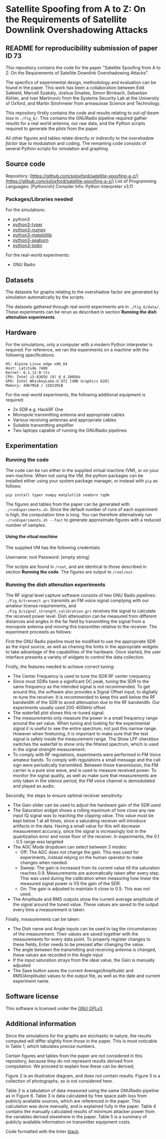 # Satellite Spoofing from A to Z: On the Requirements of Satellite Downlink Overshadowing Attacks
## README for reproducibility submission of paper ID 73

This repository contains the code for the paper "Satellite Spoofing from A to Z: On the Requirements of Satellite Downlink Overshadowing Attacks".

The specifics of experimental design, methodology and evaluation can be found in the paper.
This work has been a collaboration between Edd Salkield, Marcell Szakály, Joshua Smailes, Simon Birnbach, Sebastian Köhler, and Ivan Martinovic from the Systems Security Lab at the University of Oxford, and Martin Strohmeier from armasuisse Science and Technology.

This repository firstly contains the code and results relating to _out-of-beam loss_ in `./Fig_6/`.
This contains the GNURadio pipeline required gather results for a real world antenna, our raw data, and the Python scripts required to generate the plots from the paper.

All other figures and tables relate directly or indirectly to the _overshadow factor_ due to modulation and coding.
The remaining code consists of several Python scripts for simulation and graphing.

## Source code

Repository: [https://github.com/ssloxford/satellite-spoofing-a-z/](https://github.com/ssloxford/satellite-spoofing-a-z/)
List of Programming Languages: [Python/sh]
Compiler Info: Python interpreter v3.11

### Packages/Libraries needed

For the simulations:

* python3
* [python3-typer](https://pypi.org/project/typer/)
* [python3-numpy](https://pypi.org/project/numpy/)
* [python3-matplotlib](https://pypi.org/project/matplotlib/)
* [python3-seaborn](https://pypi.org/project/seaborn/)
* [python3-tqdm](https://pypi.org/project/tqdm/)

For the real-world experiments:

* GNU Radio

## Datasets

The datasets for graphs relating to the overshadow factor are generated by simulation automatically by the scripts.

The datasets gathered through real world experiments are in `./Fig_6/data/`.
These experiments can be rerun as described in section **Running the dish attenution experiments**.

## Hardware

For the simulations, only a computer with a modern Python interpreter is required.
For reference, we ran the experiments on a machine with the following specifications:

```
OS: Alpine Linux edge x86_64
Host: Latitude 7400
Kernel: 6.1.12-0-lts
CPU: Intel i5-8365U (8) @ 4.100GHz
GPU: Intel WhiskeyLake-U GT2 [UHD Graphics 620]
Memory: 4967MiB / 15821MiB
```

For the real-world experiments, the following additional equipment is required:

* 2x SDR e.g. HackRF One
* Monopole transmitting antenna and appropriate cables
* Various receiving antennas and appropriate cables
* Suitable transmitting amplifier
* Two laptops capable of running the GNURadio pipelines

## Experimentation

### Running the code

The code can be run either in the supplied virtual machine (VM), or on your own machine.
When not using the VM, the python packages can be installed either using your system package manager, or instead with `pip` as follows:

`pip install typer numpy matplotlib seaborn tqdm`

The figures and tables from the paper can be generated with `./runExperiments.sh`.
Since the default number of runs of each experiment is high, the computation time is long.
You can therefore alternatively run `./runExperiments.sh --fast` to generate approximate figures with a reduced number of samples.


#### Using the vitual machine

The supplied VM has the following credentials:

Username: root
Password: [empty string]

The scripts are found in `/root`, and are identical to those described in section **Running the code**.
The figures are output to `/root/out`.

### Running the dish attenution experiments

The RF signal level capture software consists of two GNU Radio pipelines: `./Fig_6/transmit.grc` transmits an FM voice signal complying with our amateur license requirements, and `./Fig_6/signal_strength_calibration.grc` receives the signal to calculate the received power level.
Dish attenuation can be measured from different distances and angles in the far field by transmitting the signal from a monopole antenna and moving this transmitter relative to the receiver.
The experiment proceeds as follows:

First the GNU Radio pipeline must be modified to use the appropriate SDR as the input source, as well as chaning the limits in the appropriate widgets to take advantage of the capabilities of the hardware.
Once started, the user interface presents a variety of widgets to control the data collection.

Firstly, the features needed to achieve correct tuning:
- The Center Frequency is used to tune the SDR RF center crequency
- Since most SDRs have a significant DC peak, tuning the SDR to the same frequency as the intended signal is not recommended. To get around this, the software also provides a Signal Offset input, to digitally re-tune the receiver. It is recommended to keep this well below the RF bandwidth of the SDR to avoid attenuation due to the RF bandwidth. Our experiments usually used 200-400kHz offset.
- The waterfall plot shows this re-tuned signal.
- The measurements only measure the power in a small frequency range around the set value. When tuning and looking for the experimental signal it is useful to see the entire spectrum, not just this narrow range. However when finetuning, it is important to make sure that the test signal is safely inside the measurement range. The Show LPF checkbox switches the waterfall to show only the filtered spectrum, which is used in the signal strenght measurement.
- To comply with RF regulations, experiments were performed in FM Voice amateur bands. To comply with regulations a small message and the call sign were periodically transmitted. Between these transmission, the FM carrier is a pure sine wave, and is used to measure received power. To monitor the signal quality, as well as make sure that measurements are only taken in the silence period, the FM voice channel is demodulated and played as audio.

Secondly, the steps to ensure optimal receiver sensitivity:
- The Gain slider can be used to adjust the hardware gain of the SDR used
- The Saturation widget shows a rolling maximum of how close any raw input IQ signal was to reaching the clipping value. This value must be kept below 1 at all times, since a saturating receiver will introduce artifacts in the data. Having a small value for this will decrease measurement accuracy, since the signal is increasingly lost in the quantization error and noise floor of the receiver. In experiments, the 0.1 - 0.5 range was targeted
- The AGC Mode dropdown can select between 3 modes:
	- Off: The AGC does not change the gain. This was used for experiments, instead relying on the human operator to make changes when needed.
	- Sweep: The gain is increased from its current value till the saturation reaches 0.9. Measurements are automatically taken after every step. This was used during the calibration when measuring how linear the measured signal power is VS the gain of the SDR.
	- On: The gain is adjusted to maintain it close to 0.5. This was not used.
- The Amplitude and RMS outputs show the current average amplitude of the signal around the tuned value. These values are saved to the output every time a measurement is taken.

Finally, measurements can be taken:
- The Dish name and Angle inputs can be used to tag the circumstances of the measurement. Their values are saved together with the measurements for every data point. To properly register changes to these fields, Enter needs to be pressed after changing the value.
- The angle between the transmitting and receiving antenna is changed, these values are recorded in the Angle input
- If the input saturation strays from the ideal value, the Gain is manually adjusted
- The Save button saves the current Average(Amplitude) and RMS(Amplitude) values to the output file, as well as the date and current experiment name.

## Software license

This software is licensed under the [GNU GPLv3](./LICENSE).

## Additional information

Since the simulations for the graphs are stochastic in nature, the results computed will differ slightly from those in the paper.
This is most noticable in Table 1, which tabulates precise numbers.

Certain figures and tables from the paper are not considered in this repository, because they do not represent results derived from computation.
We proceed to explain how these can be derived;

Figure 2 is an illustrative diagram, and does not contain results.
Figure 5 is a collection of photographs, so is not considered here.

Table 2 is a tabulation of data measured using the same GNURadio pipeline as in Figure 6.
Table 3 is data calculated by free space path loss from publicly available sources, which are referenced in the paper.
This calculation was done manually, and is explained fully in the paper.
Table 4 contains the manually calculated results of minimum attacker power from the variables derived elsewhere in the paper.
Table 5 is a summary of publicly available information on transmitter equipment costs.

Code formatted with the linter [black](https://github.com/psf/black).
